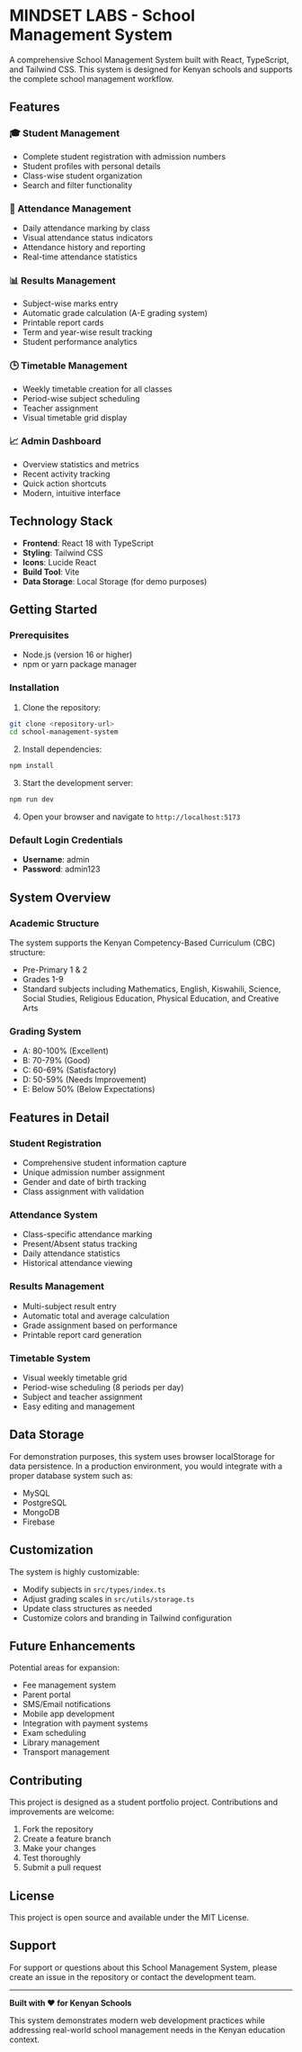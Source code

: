 # MINDSET LABS - School Management System

A comprehensive School Management System built with React, TypeScript, and Tailwind CSS. This system is designed for Kenyan schools and supports the complete school management workflow.

## Features

### 🎓 Student Management
- Complete student registration with admission numbers
- Student profiles with personal details
- Class-wise student organization
- Search and filter functionality

### 📅 Attendance Management
- Daily attendance marking by class
- Visual attendance status indicators
- Attendance history and reporting
- Real-time attendance statistics

### 📊 Results Management
- Subject-wise marks entry
- Automatic grade calculation (A-E grading system)
- Printable report cards
- Term and year-wise result tracking
- Student performance analytics

### 🕒 Timetable Management
- Weekly timetable creation for all classes
- Period-wise subject scheduling
- Teacher assignment
- Visual timetable grid display

### 📈 Admin Dashboard
- Overview statistics and metrics
- Recent activity tracking
- Quick action shortcuts
- Modern, intuitive interface

## Technology Stack

- **Frontend**: React 18 with TypeScript
- **Styling**: Tailwind CSS
- **Icons**: Lucide React
- **Build Tool**: Vite
- **Data Storage**: Local Storage (for demo purposes)

## Getting Started

### Prerequisites
- Node.js (version 16 or higher)
- npm or yarn package manager

### Installation

1. Clone the repository:
```bash
git clone <repository-url>
cd school-management-system
```

2. Install dependencies:
```bash
npm install
```

3. Start the development server:
```bash
npm run dev
```

4. Open your browser and navigate to `http://localhost:5173`

### Default Login Credentials
- **Username**: admin
- **Password**: admin123

## System Overview

### Academic Structure
The system supports the Kenyan Competency-Based Curriculum (CBC) structure:
- Pre-Primary 1 & 2
- Grades 1-9
- Standard subjects including Mathematics, English, Kiswahili, Science, Social Studies, Religious Education, Physical Education, and Creative Arts

### Grading System
- A: 80-100% (Excellent)
- B: 70-79% (Good)
- C: 60-69% (Satisfactory)
- D: 50-59% (Needs Improvement)
- E: Below 50% (Below Expectations)

## Features in Detail

### Student Registration
- Comprehensive student information capture
- Unique admission number assignment
- Gender and date of birth tracking
- Class assignment with validation

### Attendance System
- Class-specific attendance marking
- Present/Absent status tracking
- Daily attendance statistics
- Historical attendance viewing

### Results Management
- Multi-subject result entry
- Automatic total and average calculation
- Grade assignment based on performance
- Printable report card generation

### Timetable System
- Visual weekly timetable grid
- Period-wise scheduling (8 periods per day)
- Subject and teacher assignment
- Easy editing and management

## Data Storage

For demonstration purposes, this system uses browser localStorage for data persistence. In a production environment, you would integrate with a proper database system such as:
- MySQL
- PostgreSQL
- MongoDB
- Firebase

## Customization

The system is highly customizable:
- Modify subjects in `src/types/index.ts`
- Adjust grading scales in `src/utils/storage.ts`
- Update class structures as needed
- Customize colors and branding in Tailwind configuration

## Future Enhancements

Potential areas for expansion:
- Fee management system
- Parent portal
- SMS/Email notifications
- Mobile app development
- Integration with payment systems
- Exam scheduling
- Library management
- Transport management

## Contributing

This project is designed as a student portfolio project. Contributions and improvements are welcome:

1. Fork the repository
2. Create a feature branch
3. Make your changes
4. Test thoroughly
5. Submit a pull request

## License

This project is open source and available under the MIT License.

## Support

For support or questions about this School Management System, please create an issue in the repository or contact the development team.

---

**Built with ❤️ for Kenyan Schools**

This system demonstrates modern web development practices while addressing real-world school management needs in the Kenyan education context.
